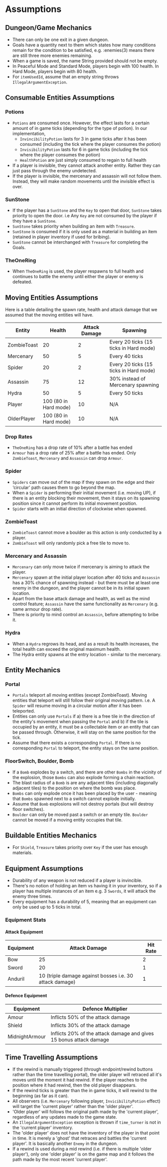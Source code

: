 # Assumptions

## Dungeon/Game Mechanics

- There can only be one exit in a given dungeon.
- Goals have a quantity next to them which states how many conditions remain for the condition to be satisfied, e.g. :enemies(3) means there are still three more enemies remaining.
- When a game is saved, the name String provided should not be empty.
- In Peaceful Mode and Standard Mode, players begin with 100 health. In Hard Mode, players begin with 80 health.
- For `itemUsedId`, assume that an empty string throws `IllegalArgumentException`.

## Consumable Entities Assumptions

### Potions

- `Potions` are consumed once. However, the effect lasts for a certain amount of in game ticks (depending for the type of potion). In our implementation,
  - `InvincibilityPotion` lasts for 3 in game ticks after it has been consumed (including the tick where the player consumes the potion)
  - `InvisibilityPotion` lasts for 6 in game ticks (including the tick where the player consumes the potion)
  - `HealthPotion` are just simply consumed to regain to full health
- If a player is invisible, they cannot attack another entity. Rather they can just pass through the enemy undetected.
- If the player is invisible, the mercenary and assassin will not follow them. Instead, they will make random movements until the invisible effect is over.

### SunStone

- If the player has a `SunStone` and the `Key` to open that door, `SunStone` takes priority to open the door. i.e Any `Key` are not consumed by the player if they have a `SunStone`.
- `SunStone` takes priority when building an item with `Treasure`.
- `SunStone` is consumed if it is only used as a material in building an item (retained in player inventory if used for bribing).
- `SunStone` cannot be interchanged with `Treasure` for completing the Goals.

### TheOneRing

- When `TheOneRing` is used, the player respawns to full health and continues to battle the enemy until either the player or enemy is defeated.

## Moving Entities Assumptions

Here is a table detailing the spawn rate, health and attack damage that we assumed that the moving entities will have.

| Entity      | Health                | Attack Damage | Spawning                               |
| ----------- | --------------------- | ------------- | -------------------------------------- |
| ZombieToast | 20                    | 2             | Every 20 ticks (15 ticks in Hard mode) |
| Mercenary   | 50                    | 5             | Every 40 ticks                         |
| Spider      | 20                    | 2             | Every 20 ticks (15 ticks in Hard mode) |
| Assassin    | 75                    | 12            | 30% instead of Mercenary spawning      |
| Hydra       | 50                    | 5             | Every 50 ticks                         |
| Player      | 100 (80 in Hard mode) | 10            | N/A                                    |
| OlderPlayer | 100 (80 in Hard mode) | 10            | N/A                                    |

### Drop Rates

- `TheOneRing` has a drop rate of 10% after a battle has ended
- `Armour` has a drop rate of 25% after a battle has ended. Only `ZombieToast`, `Mercenary` and `Assassin` can drop `Armour`.

### Spider

- `Spiders` can move out of the map if they spawn on the edge and their ‘circular' path causes them to go beyond the map.
- When a `Spider` is performing their initial movement (i.e. moving UP), if there is an entity blocking their movement, then it stays on its spawning position since it cannot perform its initial movement position.
- `Spider` starts with an initial direction of clockwise when spawned.

### ZombieToast

- `ZombieToast` cannot move a boulder as this action is only conducted by a player.
- `ZombieToast` will only randomly pick a free tile to move to.

### Mercenary and Assassin

- `Mercenary` can only move twice if mercenary is aiming to attack the player.
- `Mercenary` spawn at the initial player location after 40 ticks and `Assassin` has a 30% chance of spawning instead - but there must be at least one enemy in the dungeon, and the player cannot be in its initial spawn location.
- Apart from the base attack damage and health, as well as the mind control feature; `Assassin` have the same functionality as `Mercenary` (e.g. same armour drop rate).
- There is priority to mind control an `Assassin`, before attempting to bribe it.

### Hydra

- When a `Hydra` regrows its head, and as a result its health increases, the total health can exceed the original maximum health.
- The Hydra entity spawns at the entry location - similar to the mercenary.

## Entity Mechanics

### Portal

- `Portals` teleport all moving entities (except ZombieToast). Moving entities that teleport will still follow their original moving pattern. i.e. A `Spider` will resume moving in a circular motion after it has been teleported.
- Entities can only use `Portals` if a) there is a free tile in the direction of the entity's movement when passing the `Portal` and b) if the tile is occupied by an entity, it must be a collectable item or an entity that can be passed through. Otherwise, it will stay on the same position for the tick.
- Assume that there exists a corresponding `Portal`. If there is no corresponding `Portal` to teleport, the entity stays on the same position.

### FloorSwitch, Boulder, Bomb

- If a `Bomb` explodes by a switch, and there are other `Bombs` in the vicinity of the explosion, those `Bombs` can also explode forming a chain reaction.
- The blast radius of a `Bomb` is are any adjacent tiles (including diagonally adjacent tiles) to the position on where the bomb was place.
- `Bombs` can only explode once it has been placed by the user - meaning that `Bombs` spawned next to a switch cannot explode initially.
- Assume that `Bomb` explosions will not destroy portals (but will destroy floor switches).
- `Boulder` can only be moved past a switch or an empty tile. `Boulder` cannot be moved if a moving entity occupies that tile.

## Buildable Entities Mechanics

- For `Shield`, `Treasure` takes priority over `Key` if the user has enough materials.

## Equipment Assumptions

- Durability of any weapon is not reduced if a player is invincible.
- There's no notion of holding an item vs having it in your inventory, so if a player has multiple instances of an item e.g. 3 `Swords`, it will attack the enemy three times.
- Every equipment has a durability of 5, meaning that an equipment can only be used up to 5 ticks in total.

### Equipment Stats

#### Attack Equipment

| Equipment | Attack Damage                                           | Hit Rate |
| --------- | ------------------------------------------------------- | -------- |
| Bow       | 25                                                      | 2        |
| Sword     | 20                                                      | 1        |
| Anduril   | 10 (triple damage against bosses i.e. 30 attack damage) | 1        |

#### Defence Equipment

| Equipment      | Defence Multiplier                                                 |
| -------------- | ------------------------------------------------------------------ |
| Amour          | Inflicts 50% of the attack damage                                  |
| Shield         | Inflicts 30% of the attack damage                                  |
| MidnightArmour | Inflicts 20% of the attack damage and gives 15 bonus attack damage |

## Time Travelling Assumptions

- If the rewind is manually triggered (through endpoint/rewind buttons rather than the time travelling portal), the older player will retraced all it's moves until the moment it had rewind. If the player reaches to the position where it had rewind, then the old player disappears.
- If the rewind ticks is greater than the in game ticks, it will rewind to the beginning (as far as it can).
- All observers (i.e. `Mercenary` following player, `InvicibilityPotion` effect) will target the 'current player' rather than the 'older player'.
- 'Older player' will follows the original path made by the 'current player', regardless of any updates made to the game state.
- An `IllegalArgumentException` exception is thrown if `time_turner` is not in the 'current player' inventory.
- The 'older player' does not have the inventory of the player in that point in time. It is merely a 'ghost' that retraces and battles the 'current player'. It is basically another `Enemy` in the dungeon.
- If a rewind is used during a mid rewind (i.e. if there is multiple 'older player'), only one 'older player' is on the game map and it follows the path made by the most recent 'current player'.
